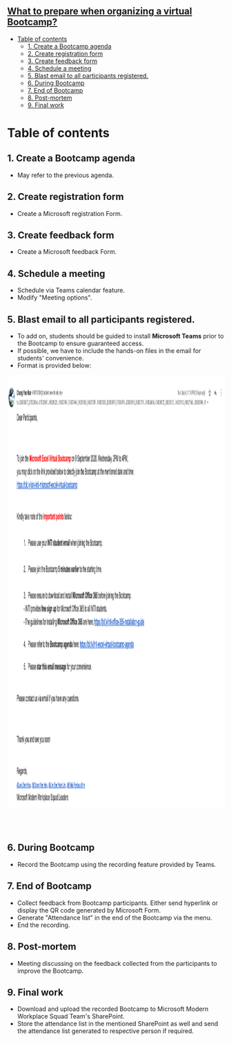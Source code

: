 <h2><u>What to prepare when organizing a virtual Bootcamp?</u></h2> 

- [Table of contents](#table-of-contents)
  - [1. Create a Bootcamp agenda](#1-create-a-bootcamp-agenda)
  - [2. Create registration form](#2-create-registration-form)
  - [3. Create feedback form](#3-create-feedback-form)
  - [4. Schedule a meeting](#4-schedule-a-meeting)
  - [5. Blast email to all participants registered.](#5-blast-email-to-all-participants-registered)
  - [6. During Bootcamp](#6-during-bootcamp)
  - [7. End of Bootcamp](#7-end-of-bootcamp)
  - [8. Post-mortem](#8-post-mortem)
  - [9. Final work](#9-final-work)
  
# Table of contents

## 1. Create a Bootcamp agenda

- May refer to the previous agenda.

## 2. Create registration form 

- Create a Microsoft registration Form.

## 3. Create feedback form 

- Create a Microsoft feedback Form.

## 4. Schedule a meeting

- Schedule via Teams calendar feature.
- Modify "Meeting options".

## 5. Blast email to all participants registered.

- To add on, students should be guided to install **Microsoft Teams** prior to the Bootcamp to ensure guaranteed access.
- If possible, we have to include the hands-on files in the email for students' convenience.
- Format is provided below:

<img src="./email-guideline.png" width="900" height="1000">

<br><br>

## 6. During Bootcamp

- Record the Bootcamp using the recording feature provided by Teams.

## 7. End of Bootcamp

- Collect feedback from Bootcamp participants. Either send hyperlink or display the QR code generated by Microsoft Form.
- Generate "Attendance list" in the end of the Bootcamp via the menu.
- End the recording.

## 8. Post-mortem

- Meeting discussing on the feedback collected from the participants to improve the Bootcamp.

## 9. Final work

- Download and upload the recorded Bootcamp to Microsoft Modern Workplace Squad Team's SharePoint.
- Store the attendance list in the mentioned SharePoint as well and send the attendance list generated to respective person if required.


